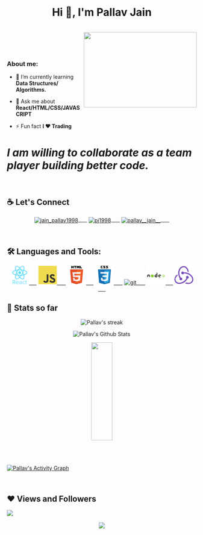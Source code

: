 <h1 align="center">Hi 👋, I'm Pallav Jain</h1>

</br>
<img align="right" src="https://media.tenor.com/images/b7939d73d32cb3ce5e48a80dd35dc599/tenor.gif" width="300" height="200"/>
</br></br></br>

### About me:

- 🌱 I’m currently learning **Data Structures/ Algorithms.**

- 💬 Ask me about **React/HTML/CSS/JAVASCRIPT**

- ⚡ Fun fact **I ❤️ Trading**

# _I am willing to collaborate as a team player building better code._

<br/>

<h2 align="left">☕ Let's Connect</h2>
<p align="center">
<a href="https://twitter.com/jain_pallav1998" target="blank"><img align="center" src="https://raw.githubusercontent.com/rahuldkjain/github-profile-readme-generator/master/src/images/icons/Social/twitter.svg" alt="jain_pallav1998" height="50" width="50"/>&nbsp;&nbsp;&nbsp;&nbsp;&nbsp;&nbsp;</a>
<a href="https://www.linkedin.com/in/pj1998/" target="blank"><img align="center" src="https://raw.githubusercontent.com/rahuldkjain/github-profile-readme-generator/master/src/images/icons/Social/linked-in-alt.svg" alt="pj1998" height="50" width="50"/>&nbsp;&nbsp;&nbsp;&nbsp;&nbsp;&nbsp;</a>
<a href="https://www.instagram.com/pallav__jain__/" target="blank"><img align="center" src="https://raw.githubusercontent.com/rahuldkjain/github-profile-readme-generator/master/src/images/icons/Social/instagram.svg" alt="pallav__jain__" height="50" width="50" />&nbsp;&nbsp;&nbsp;&nbsp;&nbsp;&nbsp;</a>
</p>

<br/>

<h2 align="left">🛠 Languages and Tools:</h2>
<p align="center">
  <a href="https://reactjs.org/" target="_blank"> <img src="https://raw.githubusercontent.com/devicons/devicon/master/icons/react/react-original-wordmark.svg" alt="react" width="50" height="50"/>&nbsp;&nbsp;&nbsp;&nbsp;&nbsp;</a>
  <a href="https://developer.mozilla.org/en-US/docs/Web/JavaScript" target="_blank"> <img src="https://raw.githubusercontent.com/devicons/devicon/master/icons/javascript/javascript-original.svg" alt="javascript" width="50" height="50"/> &nbsp;&nbsp;&nbsp;&nbsp;&nbsp;</a> 
  <a href="https://www.w3.org/html/" target="_blank"> <img src="https://raw.githubusercontent.com/devicons/devicon/master/icons/html5/html5-original-wordmark.svg" alt="html5" width="50" height="50"/>&nbsp;&nbsp;&nbsp;&nbsp;&nbsp;</a>
  <a href="https://www.w3schools.com/css/" target="_blank"> <img src="https://raw.githubusercontent.com/devicons/devicon/master/icons/css3/css3-original-wordmark.svg" alt="css3" width="50" height="50"/> &nbsp;&nbsp;&nbsp;&nbsp;&nbsp;</a> 
  <a href="https://git-scm.com/" target="_blank"> <img src="https://www.vectorlogo.zone/logos/git-scm/git-scm-icon.svg" alt="git" width="50" height="50"/> &nbsp;&nbsp;&nbsp;&nbsp;&nbsp;</a> 
<!--   <a href="https://www.mongodb.com/" target="_blank"> <img src="https://raw.githubusercontent.com/devicons/devicon/master/icons/mongodb/mongodb-original-wordmark.svg" alt="mongodb" width="50" height="50"/>&nbsp;&nbsp;&nbsp;&nbsp;&nbsp;</a> 
  <a href="https://www.mysql.com/" target="_blank"> <img src="https://raw.githubusercontent.com/devicons/devicon/master/icons/mysql/mysql-original-wordmark.svg" alt="mysql" width="50" height="50"/>&nbsp;&nbsp;&nbsp;&nbsp;&nbsp;</a> -->
  <a href="https://nodejs.org" target="_blank"> <img src="https://raw.githubusercontent.com/devicons/devicon/master/icons/nodejs/nodejs-original-wordmark.svg" alt="nodejs" width="50" height="50"/>&nbsp;&nbsp;&nbsp;&nbsp;&nbsp;</a> 
  <a href="https://redux.js.org" target="_blank"> <img src="https://raw.githubusercontent.com/devicons/devicon/master/icons/redux/redux-original.svg" alt="redux" width="50" height="50"/>&nbsp;&nbsp;&nbsp;&nbsp;&nbsp;</a> 
</p>

<h2 align="left">👷 Stats so far</h2>
<p align="center">
    <a >
        <img title="🔥 Get streak stats for your profile at git.io/streak-stats" alt="Pallav's streak" src="https://github-readme-streak-stats.herokuapp.com/?user=pallav1998&theme=black-ice&hide_border=true&stroke=0000&background=060A0CD0"/>
    </a>
</p>

  <p align="center">
    <a ><img alt="Pallav's Github Stats" src="https://github-readme-stats.vercel.app/api?username=pallav1998&show_icons=true&count_private=true&theme=react&hide_border=true&bg_color=0D1117" /></a>
    </p>

 <p align="center">
    <img src="https://github-readme-stats.vercel.app/api/top-langs/?username=pallav1998&theme=react&hide_border=true&bg_color=0D1117" height="260px" width="33.25%"/>
    </p>
  <br/>

<br/>

<a href="https://activity-graph.herokuapp.com/graph?username=pallav1998&bg_color=0D1117&color=5BCDEC&line=5BCDEC&point=FFFFFF&hide_border=trueh"><img alt="Pallav's Activity Graph" src="https://activity-graph.herokuapp.com/graph?username=pallav1998&bg_color=0D1117&color=5BCDEC&line=5BCDEC&point=FFFFFF&hide_border=true" /></a>

<br/>

## ❤ Views and Followers
<a>
    <img src="https://komarev.com/ghpvc/?username=pallav1998">
</a>


<p align="center">
  <img  src="https://raw.githubusercontent.com/Trilokia/Trilokia/379277808c61ef204768a61bbc5d25bc7798ccf1/bottom_header.svg">
  </p>
